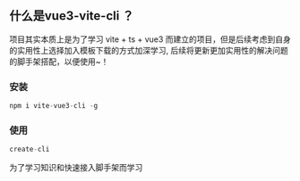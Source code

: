 ## 什么是vue3-vite-cli ？
 项目其实本质上是为了学习 vite + ts + vue3 而建立的项目，但是后续考虑到自身的实用性上选择加入模板下载的方式加深学习, 后续将更新更加实用性的解决问题的脚手架搭配，以便使用~！
 
 ### 安装
 ```js
npm i vite-vue3-cli -g
```

### 使用
```js
create-cli
```

为了学习知识和快速接入脚手架而学习 